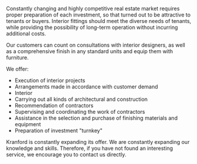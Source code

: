 Constantly changing and highly competitive real estate market requires proper preparation of each investment, so that turned out to be attractive to tenants or buyers. Interior fittings should meet the diverse needs of tenants, while providing the possibility of long-term operation without incurring additional costs.

Our customers can count on consultations with interior designers, as well as a comprehensive finish in any standard units and equip them with furniture.

We offer:
- Execution of interior projects
- Arrangements made in accordance with customer demand
- Interior
- Carrying out all kinds of architectural and construction
- Recommendation of contractors
- Supervising and coordinating the work of contractors
- Assistance in the selection and purchase of finishing materials and equipment
- Preparation of investment "turnkey"


Kranford is constantly expanding its offer. We are constantly expanding our knowledge and skills. Therefore, if you have not found an interesting service, we encourage you to contact us directly.